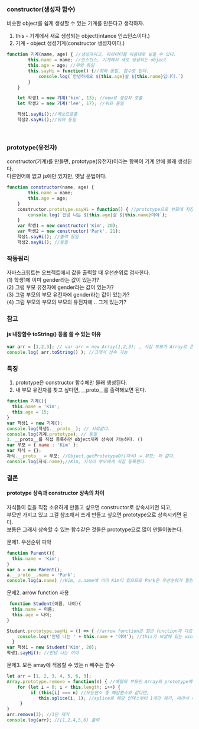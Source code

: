 ### constructor(생성자 함수)
비슷한 object를 쉽게 생성할 수 있는 기계를 만든다고 생각하자.  
1. this - 기계에서 새로 생성되는 object(intance 인스턴스이다.)   
2. 기계 - object 생성기계(constructor 생성자이다.)  
```js
function 기계(name, age) { //생성자이고, 파라미터를 마음대로 넣을 수 있다.
        this.name = name; //인스턴스, 기계에서 새로 생성되는 object
        this.age = age; //위와 동일
        this.sayHi = function() {//위와 동일, 함수도 된다.
            console.log(`안녕하세요 ${this.age}살 ${this.name}입니다.`)
        }
    }

    let 학생1 = new 기계('kim', 13); //new로 생성자 호출
    let 학생2 = new 기계('lee', 17); //위와 동일

    학생1.sayHi();//메소드호출
    학생2.sayHi();//위와 동일
```

<br>

### prototype(유전자)
constructor(기계)를 만들면, prototype(유전자)이라는 항목이 기계 안에 몰래 생성된다.  
다른언어에 없고 js에만 있지만, 옛날 문법이다.
```js
function constructor(name, age) {
        this.name = name;
        this.age = age;
    }
    constructor.prototype.sayHi = function() { //prototype으로 부모에 저장
        console.log(`안녕 나는 ${this.age}살 ${this.name}이야`);
    }
    var 학생1 = new constructor('Kim', 20);
    var 학생2 = new constructor('Park', 21);
    학생1.sayHi(); //출력 동일
    학생2.sayHi(); //동일
```

### 작동원리
자바스크립트는 오브젝트에서 값을 출력할 때 우선순위로 검사한다.  
(1) 학생1에 이미 gender라는 값이 있는가?  
(2) 그럼 부모 유전자에 gender라는 값이 있는가?  
(3) 그럼 부모의 부모 유전자에 gender라는 값이 있는가?  
(4) 그럼 부모의 부모의 부모의 유전자에 .. 그게 있는가?  

### 참고 
#### js 내장함수 toString() 등을 쓸 수 있는 이유 
```js
var arr = [1,2,3]; // var arr = new Array(1,2,3); , 사실 부모가 Array로 존재하는 것이다.
console.log( arr.toString() ); //그래서 상속 가능
```

### 특징
1. prototype은 constructor 함수에만 몰래 생성된다.  
2. 내 부모 유전자를 찾고 싶다면, __proto__를 출력해보면 된다. 
```js
function 기계(){
  this.name = 'Kim';
  this.age = 15;
}
var 학생1 = new 기계();
console.log(학생1.__proto__); // 서로같다.
console.log(기계.prototype); // 동일
3. __proto__를 직접 등록하면 object끼리 상속이 가능하다. ()
var 부모 = { name : 'Kim' };
var 자식 = {};
자식.__proto__ = 부모; //Object.getPrototypeOf(자식) = 부모; 와 같다.
console.log(자식.name);//Kim, 자식이 부모에게 직접 등록한다.
```

### 결론 
#### prototype 상속과 constructor 상속의 차이
자식들이 값을 직접 소유하게 만들고 싶으면 constructor로 상속시키면 되고,  
부모만 가지고 있고 그걸 참조해서 쓰게 만들고 싶으면 prototype으로 상속시키면 된다.  
보통은 그래서 상속할 수 있는 함수같은 것들은 prototype으로 많이 만들어놓는다.  


문제1. 우선순위 파악
```js
function Parent(){
  this.name = 'Kim';
}
var a = new Parent();
a.__proto__.name = 'Park';
console.log(a.name) //Kim, a.name에 이미 Kim이 있으므로 Park은 우선순위가 밀린다.
```

문제2. arrow function 사용
```js
 function Student(이름, 나이){
  this.name = 이름;
  this.age = 나이;
}

Student.prototype.sayHi = () => { //arrow function은 일반 function과 다르다.
    console.log('안녕 나는 ' + this.name + '이야'); //this가 바깥에 있는 window가 되어버린다.
  }
var 학생1 = new Student('Kim', 20);
학생1.sayHi(); //안녕 나는 이야
```

문제3.  모든 array에 적용할 수 있는 n 빼주는 함수
```js
let arr = [1, 2, 3, 4, 5, 6, 3];
Array.prototype.remove = function(n) { //배열의 부모인 Array의 prototype에 함수 remove 지정
    for (let i = 0; i < this.length; i++) {
         if (this[i] === n) //모든원소 중 해당원소와 같다면,
            this.splice(i, 1); //splice로 해당 인덱스부터 1개만 제거, 따라서 해당 원소가 제거된다.
     }
}
arr.remove(3); //3만 제거
console.log(arr); //[1,2,4,5,6] 출력
```
